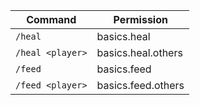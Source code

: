 | Command          | Permission         |
|------------------|--------------------|
| `/heal`          | basics.heal        |
| `/heal <player>` | basics.heal.others |
| `/feed`          | basics.feed        |
| `/feed <player>` | basics.feed.others |
